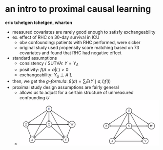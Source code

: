 # an intro to proximal causal learning

**eric tchetgen tchetgen, wharton**



- measured covariates are rarely good enough to satisfy exchangeability
- ex. effect of RHC on 30-day survival in ICU
  - obv confounding: patients with RHC performed, were sicker
  - original study used propensity score matching  based on 73 covariates and found that RHC had negative effect
- standard assumptions
  - consistency / SUTVA: $Y=Y_A$
  - positivity: $f(A=a|L) > 0$
  - exchangeability: $Y_a \perp A|L$
- then, we get the *g-formula*: $\beta(a)=\sum_{l} E(Y \mid a, l) f(I)$
- proximal study design assumptions are fairly general
  - allows us to adjust for a certain structure of unmeasured confounding $U$
  - ![proximal_causal_learning](../assets/proximal_causal_learning.png)